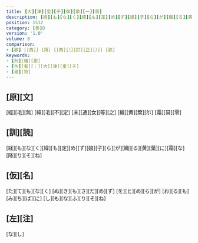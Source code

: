 ```yaml
---
title: [大][津][皇][子][御][歌][一][首]
description: [経][も][な][く][緯][も][定][め][ず][娘][子][ら][が][織][る][黄][葉][に][霜][な][降][り][そ][ね]
position: 1512
category: [巻]8
version: '1.0'
volume: 8
comparison:
- [歌] [[西]] [謌] [[西][（][訂][正][）]] [歌]
keywords:
- [秋][雑][歌]
- [作][者][：][大][津][皇][子]
- [植][物]
---
```


## [原][文]

[經][毛][無] [緯][毛][不][定] [未][通][女][等][之] [織][黄][葉][尓] [霜][莫][零]

## [訓][読]

[経][も][な][く][緯][も][定][め][ず][娘][子][ら][が][織][る][黄][葉][に][霜][な][降][り][そ][ね]

## [仮][名]

[た][て][も][な][く] [ぬ][き][も][さ][だ][め][ず] [を][と][め][ら][が] [お][る][も][み][ち][ば][に] [し][も][な][ふ][り][そ][ね]

## [左][注]

[な][し]
